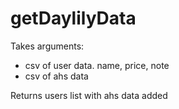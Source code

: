 # getDaylilyData
Takes arguments:
- csv of user data. name, price, note
- csv of ahs data

Returns users list with ahs data added
